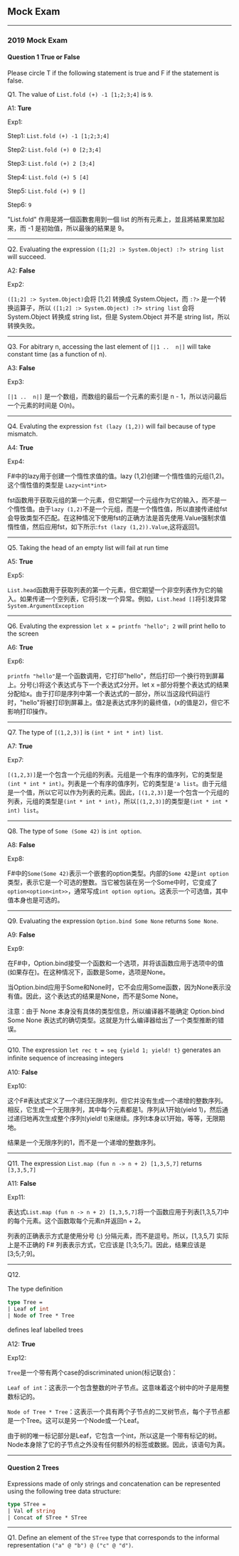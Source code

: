 ## Mock Exam

----

### 2019 Mock Exam

#### Question 1 True or False

Please circle T if the following statement is true and F if the statement is false.


Q1. The value of `List.fold (+) -1 [1;2;3;4]` is `9`.

A1: **Ture**

Exp1: 

Step1: `List.fold (+) -1 [1;2;3;4]`

Step2: `List.fold (+) 0 [2;3;4]`

Step3: `List.fold (+) 2 [3;4]`

Step4: `List.fold (+) 5 [4]`

Step5: `List.fold (+) 9 []`

Step6: `9`

"List.fold" 作用是將一個函數套用到一個 list 的所有元素上，並且將結果累加起來，而 -1 是初始值，所以最後的結果是 9。

----

Q2. Evaluating the expression `([1;2] :> System.Object) :?> string list` will succeed.

A2: **False**

Exp2: 

`([1;2] :> System.Object)`会将 [1;2] 转换成 System.Object，而 `:?>` 是一个转换运算子，所以 `([1;2] :> System.Object) :?> string list` 会将 System.Object 转换成 string list，但是 System.Object 并不是 string list，所以转换失败。

----

Q3. For abitrary n, accessing the last element of `[|1 ..  n|]` will take constant time (as a function of n).

A3: **False**

Exp3: 

`[|1 ..  n|]` 是一个数组，而数组的最后一个元素的索引是 n - 1，所以访问最后一个元素的时间是 O(n)。

----

Q4. Evaluting the expression `fst (lazy (1,2))` will fail because of type mismatch.

A4: **True**

Exp4:

F#中的lazy用于创建一个惰性求值的值。lazy (1,2)创建一个惰性值的元组(1,2)。这个惰性值的类型是 `Lazy<int*int>`

fst函数用于获取元组的第一个元素，但它期望一个元组作为它的输入，而不是一个惰性值。由于`lazy (1,2)`不是一个元组，而是一个惰性值，所以直接传递给fst会导致类型不匹配。在这种情况下使用fst的正确方法是首先使用.Value强制求值惰性值，然后应用fst，如下所示:`fst (lazy (1,2)).Value`,这将返回1。

----

Q5. Taking the head of an empty list will fail at run time

A5: **True**

Exp5:

`List.head`函数用于获取列表的第一个元素，但它期望一个非空列表作为它的输入。如果传递一个空列表，它将引发一个异常。例如，`List.head []`将引发异常`System.ArgumentException`

----

Q6. Evaluting the expression `let x = printfn "hello"; 2` will print hello to the screen

A6: **True**

Exp6:

`printfn "hello"`是一个函数调用，它打印"hello"，然后打印一个换行符到屏幕上。分号(;)将这个表达式与下一个表达式2分开。let x =部分将整个表达式的结果分配给x。由于打印是序列中第一个表达式的一部分，所以当这段代码运行时，"hello"将被打印到屏幕上。值2是表达式序列的最终值，(x的值是2)，但它不影响打印操作。

----

Q7. The type of `[(1,2,3)]` is `(int * int * int) list`.

A7: **True**

Exp7:

`[(1,2,3)]`是一个包含一个元组的列表。元组是一个有序的值序列，它的类型是`(int * int * int)`。列表是一个有序的值序列，它的类型是`'a list`。由于元组是一个值，所以它可以作为列表的元素。因此，`[(1,2,3)]`是一个包含一个元组的列表，元组的类型是`(int * int * int)`，所以`[(1,2,3)]`的类型是`(int * int * int) list`。

----

Q8. The type of `Some (Some 42)` is `int option`.

A8: **False**

Exp8:

F#中的`Some(Some 42)`表示一个嵌套的option类型。内部的`Some 42`是`int option`类型，表示它是一个可选的整数。当它被包装在另一个Some中时，它变成了`option<option<int>>`，通常写成`int option option`。这表示一个可选值，其中值本身也是可选的。

----

Q9. Evaluating the expression `Option.bind Some None` returns `Some None`.

A9: **False**

Exp9:

在F#中，Option.bind接受一个函数和一个选项，并将该函数应用于选项中的值(如果存在)。在这种情况下，函数是Some，选项是None。

当Option.bind应用于Some和None时，它不会应用Some函数，因为None表示没有值。因此，这个表达式的结果是None，而不是Some None。

注意：由于 None 本身没有具体的类型信息，所以编译器不能确定 Option.bind Some None 表达式的确切类型。这就是为什么编译器给出了一个类型推断的错误。

----

Q10. The expression `let rec t = seq {yield 1; yield! t}` generates an inﬁnite sequence of increasing integers

A10: **False**

Exp10:

这个F#表达式定义了一个递归无限序列，但它并没有生成一个递增的整数序列。相反，它生成一个无限序列，其中每个元素都是1。序列从1开始(yield 1)，然后通过递归地再次生成整个序列t(yield! t)来继续。序列t本身以1开始，等等，无限期地。

结果是一个无限序列的1，而不是一个递增的整数序列。

----

Q11. The expression `List.map (fun n -> n + 2) [1,3,5,7]` returns `[3,3,5,7]`

A11: **False**

Exp11:

表达式`List.map (fun n -> n + 2) [1,3,5,7]`将一个函数应用于列表[1,3,5,7]中的每个元素。这个函数取每个元素n并返回n + 2。

列表的正确表示方式是使用分号 (;) 分隔元素，而不是逗号。所以，[1,3,5,7] 实际上是不正确的 F# 列表表示方式，它应该是 [1;3;5;7]。因此，结果应该是 [3;5;7;9]。

----

Q12.

The type deﬁnition
```fsharp
type Tree =
| Leaf of int
| Node of Tree * Tree 
```
deﬁnes leaf labelled trees

A12: **True**

Exp12:

`Tree`是一个带有两个case的discriminated union(标记联合)：

`Leaf of int`：这表示一个包含整数的叶子节点。这意味着这个树中的叶子是用整数标记的。

`Node of Tree * Tree`：这表示一个具有两个子节点的二叉树节点，每个子节点都是一个Tree。这可以是另一个Node或一个Leaf。

由于树的唯一标记部分是Leaf，它包含一个int，所以这是一个带有标记的树。Node本身除了它的子节点之外没有任何额外的标签或数据。因此，该语句为真。

----

#### Question 2 Trees

Expressions made of only strings and concatenation can be represented using the following tree data structure:

```fsharp
type STree =
| Val of string
| Concat of STree * STree
```

----

Q1. Define an element of the `STree` type that corresponds to the informal representation `("a" @ "b") @ ("c" @ "d")`.

